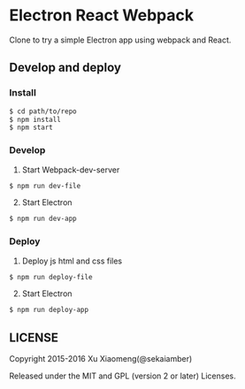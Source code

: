 # Electron React Webpack

Clone to try a simple Electron app using webpack and React. 

## Develop and deploy

### Install

```bash
$ cd path/to/repo
$ npm install
$ npm start
```

### Develop

1. Start Webpack-dev-server

```bash
$ npm run dev-file
```

2. Start Electron

```bash
$ npm run dev-app
```

### Deploy

1. Deploy js html and css files

```bash
$ npm run deploy-file
```

2. Start Electron

```bash
$ npm run deploy-app
```

## LICENSE

Copyright 2015-2016 Xu Xiaomeng(@sekaiamber)

Released under the MIT and GPL (version 2 or later) Licenses.
